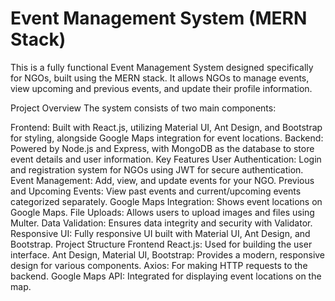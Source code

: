# Event Management System (MERN Stack)
This is a fully functional Event Management System designed specifically for NGOs, built using the MERN stack. It allows NGOs to manage events, view upcoming and previous events, and update their profile information.

Project Overview
The system consists of two main components:

Frontend: Built with React.js, utilizing Material UI, Ant Design, and Bootstrap for styling, alongside Google Maps integration for event locations.
Backend: Powered by Node.js and Express, with MongoDB as the database to store event details and user information.
Key Features
User Authentication: Login and registration system for NGOs using JWT for secure authentication.
Event Management: Add, view, and update events for your NGO.
Previous and Upcoming Events: View past events and current/upcoming events categorized separately.
Google Maps Integration: Shows event locations on Google Maps.
File Uploads: Allows users to upload images and files using Multer.
Data Validation: Ensures data integrity and security with Validator.
Responsive UI: Fully responsive UI built with Material UI, Ant Design, and Bootstrap.
Project Structure
Frontend
React.js: Used for building the user interface.
Ant Design, Material UI, Bootstrap: Provides a modern, responsive design for various components.
Axios: For making HTTP requests to the backend.
Google Maps API: Integrated for displaying event locations on the map.
